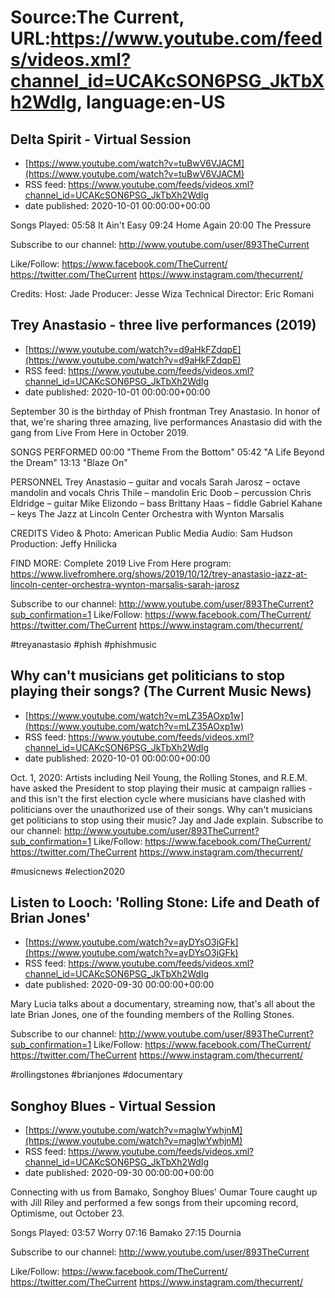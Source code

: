 # Source:The Current, URL:https://www.youtube.com/feeds/videos.xml?channel_id=UCAKcSON6PSG_JkTbXh2WdIg, language:en-US

## Delta Spirit - Virtual Session
 - [https://www.youtube.com/watch?v=tuBwV6VJACM](https://www.youtube.com/watch?v=tuBwV6VJACM)
 - RSS feed: https://www.youtube.com/feeds/videos.xml?channel_id=UCAKcSON6PSG_JkTbXh2WdIg
 - date published: 2020-10-01 00:00:00+00:00

Songs Played: 
05:58 It Ain't Easy
09:24 Home Again
20:00 The Pressure

Subscribe to our channel:
http://www.youtube.com/user/893TheCurrent

Like/Follow:
https://www.facebook.com/TheCurrent/
https://twitter.com/TheCurrent
https://www.instagram.com/thecurrent/

Credits:
Host: Jade
Producer: Jesse Wiza
Technical Director: Eric Romani

## Trey Anastasio - three live performances (2019)
 - [https://www.youtube.com/watch?v=d9aHkFZdqpE](https://www.youtube.com/watch?v=d9aHkFZdqpE)
 - RSS feed: https://www.youtube.com/feeds/videos.xml?channel_id=UCAKcSON6PSG_JkTbXh2WdIg
 - date published: 2020-10-01 00:00:00+00:00

September 30 is the birthday of Phish frontman Trey Anastasio. In honor of that, we're sharing three amazing, live performances Anastasio did with the gang from Live From Here in October 2019. 

SONGS PERFORMED
00:00 "Theme From the Bottom"
05:42 "A Life Beyond the Dream"
13:13 "Blaze On"

PERSONNEL
Trey Anastasio – guitar and vocals
Sarah Jarosz – octave mandolin and vocals
Chris Thile – mandolin
Eric Doob – percussion
Chris Eldridge – guitar
Mike Elizondo – bass
Brittany Haas – fiddle
Gabriel Kahane – keys
The Jazz at Lincoln Center Orchestra with Wynton Marsalis

CREDITS
Video & Photo: American Public Media
Audio: Sam Hudson
Production: Jeffy Hnilicka

FIND MORE:
Complete 2019 Live From Here program:
https://www.livefromhere.org/shows/2019/10/12/trey-anastasio-jazz-at-lincoln-center-orchestra-wynton-marsalis-sarah-jarosz

Subscribe to our channel:
http://www.youtube.com/user/893TheCurrent?sub_confirmation=1
Like/Follow:
https://www.facebook.com/TheCurrent/
https://twitter.com/TheCurrent
https://www.instagram.com/thecurrent/

#treyanastasio #phish #phishmusic

## Why can't musicians get politicians to stop playing their songs? (The Current Music News)
 - [https://www.youtube.com/watch?v=mLZ35AOxp1w](https://www.youtube.com/watch?v=mLZ35AOxp1w)
 - RSS feed: https://www.youtube.com/feeds/videos.xml?channel_id=UCAKcSON6PSG_JkTbXh2WdIg
 - date published: 2020-10-01 00:00:00+00:00

Oct. 1, 2020: Artists including Neil Young, the Rolling Stones, and R.E.M. have asked the President to stop playing their music at campaign rallies - and this isn't the first election cycle where musicians have clashed with politicians over the unauthorized use of their songs. Why can't musicians get politicians to stop using their music? Jay and Jade explain.
Subscribe to our channel:
http://www.youtube.com/user/893TheCurrent?sub_confirmation=1
Like/Follow:
https://www.facebook.com/TheCurrent/
https://twitter.com/TheCurrent
https://www.instagram.com/thecurrent/

#musicnews #election2020

## Listen to Looch: 'Rolling Stone: Life and Death of Brian Jones'
 - [https://www.youtube.com/watch?v=ayDYsO3jGFk](https://www.youtube.com/watch?v=ayDYsO3jGFk)
 - RSS feed: https://www.youtube.com/feeds/videos.xml?channel_id=UCAKcSON6PSG_JkTbXh2WdIg
 - date published: 2020-09-30 00:00:00+00:00

Mary Lucia talks about a documentary, streaming now, that's all about the late Brian Jones, one of the founding members of the Rolling Stones.

Subscribe to our channel:
http://www.youtube.com/user/893TheCurrent?sub_confirmation=1
Like/Follow:
https://www.facebook.com/TheCurrent/
https://twitter.com/TheCurrent
https://www.instagram.com/thecurrent/

#rollingstones #brianjones #documentary

## Songhoy Blues - Virtual Session
 - [https://www.youtube.com/watch?v=maglwYwhjnM](https://www.youtube.com/watch?v=maglwYwhjnM)
 - RSS feed: https://www.youtube.com/feeds/videos.xml?channel_id=UCAKcSON6PSG_JkTbXh2WdIg
 - date published: 2020-09-30 00:00:00+00:00

Connecting with us from Bamako, Songhoy Blues' Oumar Toure caught up with Jill Riley and performed a few songs from their upcoming record, Optimisme, out October 23.

Songs Played:
03:57 Worry
07:16 Bamako
27:15 Dournia

Subscribe to our channel:
http://www.youtube.com/user/893TheCurrent

Like/Follow:
https://www.facebook.com/TheCurrent/
https://twitter.com/TheCurrent
https://www.instagram.com/thecurrent/

